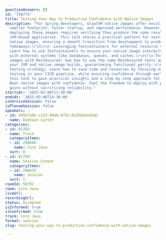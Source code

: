 ```yaml
---
questionAnswers: []
id: '758773'
title: Testing Your Way to Production Confidence with Native Images
description: "For Spring developers, GraalVM native images offer exciting potential:
  smaller footprint, faster startup, and improved performance. However, confidently
  deploying these images requires verifying they produce the same results as your
  JVM-based application. This talk shares a practical pattern for testing Spring Boot
  native images, ensuring a smooth transition from development to production.\r\n\r\nKey
  Takeaways:\r\n\r\n- Leveraging Testcontainers for external resource validation:
  Learn how to use Testcontainers to ensure your native image interacts seamlessly
  with external systems like databases, queues, and caches.\r\n\r\n-Testing native
  images with RestAssured: See how to use the same RestAssured tests against both
  your JVM and native image builds, guaranteeing functional parity.\r\n\r\n- Efficient
  testing strategy: Learn how to save time and resources by focusing native image
  testing in your CICD pipeline, while ensuring confidence through earlier-stage validations.\r\n\r\nJoin
  this talk to gain practical insights and a step-by-step approach for testing Spring
  Boot native images with confidence. Feel the freedom to deploy with performance
  gains without sacrificing reliability."
startsAt: '2025-03-06T13:30:00'
endsAt: '2025-03-06T14:30:00'
isServiceSession: false
isPlenumSession: false
speakers:
- id: 345b7e02-c223-49a0-875d-0a3502ee2e82
  name: DaShaun Carter
categories:
- id: 81703
  name: Track
  categoryItems:
  - id: 290606
    name: Core Java
  sort: 0
- id: 81704
  name: Session Format
  categoryItems:
  - id: 290619
    name: session
  sort: 1
roomId: 58701
room: Core Java
liveUrl:
recordingUrl:
status: Accepted
isInformed: true
isConfirmed: true
track: Core Java
format: session
slug: testing-your-way-to-production-confidence-with-native-images

---
```

